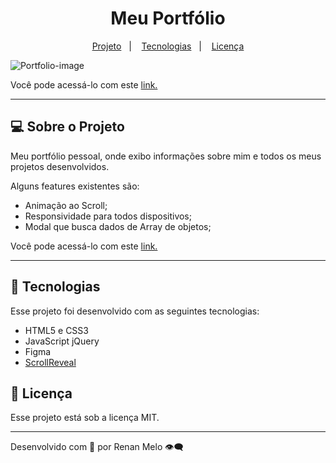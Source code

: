  <h1 align="center"> Meu Portfólio </h1>

<p align="center">
  <a href="#-sobre-o-projeto">Projeto</a>&nbsp;&nbsp;&nbsp;|&nbsp;&nbsp;&nbsp;
  <a href="#-tecnologias">Tecnologias</a>&nbsp;&nbsp;&nbsp;|&nbsp;&nbsp;&nbsp;
  <a href="#memo-licença">Licença</a>
</p>
 
 ![Portfolio-image](https://user-images.githubusercontent.com/82462602/194340251-fccb06de-3ba8-4708-b1b9-d4d518dd112d.jpg)

Você pode acessá-lo com este [link.](https://renan-meloo.github.io/portfolio/)

---

## 💻 Sobre o Projeto

Meu portfólio pessoal, onde exibo informações sobre mim e todos os meus projetos desenvolvidos.

Alguns features existentes são:

- Animação ao Scroll;
- Responsividade para todos dispositivos;
- Modal que busca dados de Array de objetos;

Você pode acessá-lo com este [link.](https://renan-meloo.github.io/portfolio/)

---

## 🚀 Tecnologias

Esse projeto foi desenvolvido com as seguintes tecnologias:

- HTML5 e CSS3
- JavaScript jQuery
- Figma
- [ScrollReveal](https://scrollrevealjs.org/)

## :memo: Licença

Esse projeto está sob a licença MIT.

---

Desenvolvido com 💛 por Renan Melo 👁️‍🗨️
